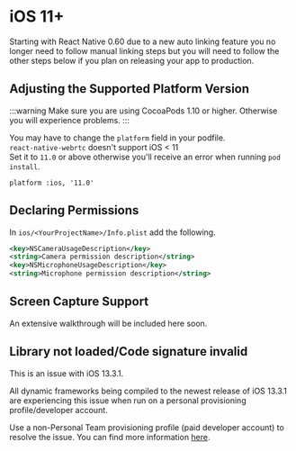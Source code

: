 # iOS 11+

Starting with React Native 0.60 due to a new auto linking feature you no longer need to follow manual linking steps but you will need to follow the other steps below if you plan on releasing your app to production.  

## Adjusting the Supported Platform Version

:::warning Make sure you are using CocoaPods 1.10 or higher.
Otherwise you will experience problems.
:::

You may have to change the `platform` field in your podfile.  
`react-native-webrtc` doesn't support iOS < 11  
Set it to `11.0` or above otherwise you'll receive an error when running `pod install`.

```
platform :ios, '11.0'
```

## Declaring Permissions

In `ios/<YourProjectName>/Info.plist` add the following.

```xml
<key>NSCameraUsageDescription</key>
<string>Camera permission description</string>
<key>NSMicrophoneUsageDescription</key>
<string>Microphone permission description</string>
```

## Screen Capture Support

An extensive walkthrough will be included here soon.

## Library not loaded/Code signature invalid

This is an issue with iOS 13.3.1.  
  
All dynamic frameworks being compiled to the newest release of iOS 13.3.1 are experiencing this issue when run on a personal provisioning profile/developer account.  
  
Use a non-Personal Team provisioning profile (paid developer account) to resolve the issue.
You can find more information [here](https://stackoverflow.com/a/60090629/8691951).  
